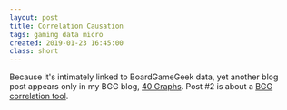 ```yaml
---
layout: post
title: Correlation Causation
tags: gaming data micro
created: 2019-01-23 16:45:00
class: short
---
```

Because it's intimately linked to BoardGameGeek data, yet another blog post appears only in my BGG blog, [40 Graphs](https://boardgamegeek.com/blog/8806).  Post #2 is about a [BGG correlation tool](https://boardgamegeek.com/blogpost/85614/correlation-causation).
